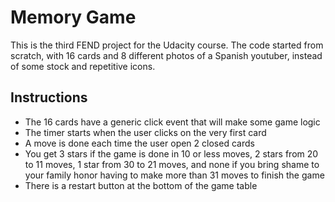 # Memory Game

This is the third FEND project for the Udacity course. The code started from scratch, with 16 cards and 8 different photos of a Spanish youtuber, instead of some stock and repetitive icons.

## Instructions

-   The 16 cards have a generic click event that will make some game logic
-   The timer starts when the user clicks on the very first card
-   A move is done each time the user open 2 closed cards
-   You get 3 stars if the game is done in 10 or less moves, 2 stars from 20 to 11 moves, 1 star from 30 to 21 moves, and none if you bring shame to your family honor having to make more than 31 moves to finish the game
-   There is a restart button at the bottom of the game table
